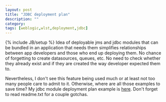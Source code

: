 ```yaml
---
layout: post
title: "JDBC deployment plan"
description: ""
category: 
tags: [weblogic,wlst,deployment,jdbc]
---
```

{% include JB/setup %}
Idea of deployable jms and jdbc modules that can be bundled in an application that needs them simplifies relationships between app developers and those who end up deploying them. No chance of forgetting to create datasources, queues, etc. No need to check whether they already exist and if they are created the way developer expected them to.

Nevertheless, I don't see this feature being used much or at least not too many people care to admit to it. Otherwise, where are all those examples to save time? My jdbc module deployment plan example is [here](https://github.com/arykov/wlst_samples/tree/master/jdbcdeployplan). Don't forget to read readme.txt for a couple gotchas.
